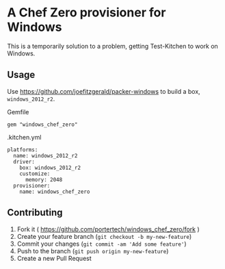 # A Chef Zero provisioner for Windows

This is a temporarily solution to a problem, getting Test-Kitchen to work on Windows.

## Usage

Use https://github.com/joefitzgerald/packer-windows to build a box, `windows_2012_r2`.

Gemfile

```
gem "windows_chef_zero"
```

.kitchen.yml

```
platforms:
  name: windows_2012_r2
  driver:
    box: windows_2012_r2
    customize:
      memory: 2048
  provisioner:
    name: windows_chef_zero
```

## Contributing

1. Fork it ( https://github.com/portertech/windows_chef_zero/fork )
2. Create your feature branch (`git checkout -b my-new-feature`)
3. Commit your changes (`git commit -am 'Add some feature'`)
4. Push to the branch (`git push origin my-new-feature`)
5. Create a new Pull Request
